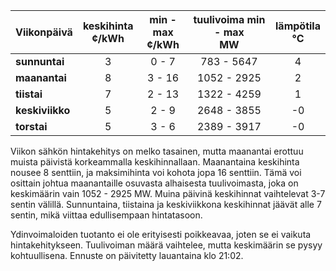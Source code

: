 | Viikonpäivä  | keskihinta<br>¢/kWh | min - max<br>¢/kWh | tuulivoima min - max<br>MW | lämpötila<br>°C |
|:-------------|:----------------:|:----------------:|:-------------:|:-------------:|
| **sunnuntai** |        3        |      0 - 7      |   783 - 5647  |      4       |
| **maanantai** |        8        |      3 - 16     |  1052 - 2925  |      2       |
| **tiistai**   |        7        |      2 - 13     |  1322 - 4259  |      1       |
| **keskiviikko**|       5        |      2 - 9      |  2648 - 3855  |     -0       |
| **torstai**   |        5        |      3 - 6      |  2389 - 3917  |     -0       |

Viikon sähkön hintakehitys on melko tasainen, mutta maanantai erottuu muista päivistä korkeammalla keskihinnallaan. Maanantaina keskihinta nousee 8 senttiin, ja maksimihinta voi kohota jopa 16 senttiin. Tämä voi osittain johtua maanantaille osuvasta alhaisesta tuulivoimasta, joka on keskimäärin vain 1052 - 2925 MW. Muina päivinä keskihinnat vaihtelevat 3-7 sentin välillä. Sunnuntaina, tiistaina ja keskiviikkona keskihinnat jäävät alle 7 sentin, mikä viittaa edullisempaan hintatasoon.

Ydinvoimaloiden tuotanto ei ole erityisesti poikkeavaa, joten se ei vaikuta hintakehitykseen. Tuulivoiman määrä vaihtelee, mutta keskimäärin se pysyy kohtuullisena. Ennuste on päivitetty lauantaina klo 21:02.